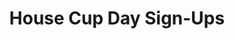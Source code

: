 ---
title: House Cup Day Sign-Ups
redirect_to: https://docs.google.com/spreadsheets/d/18ygZOU8sqswjCs0J-E2YyIOF2wv1W4hKLZDKPPYml5I/edit?usp=sharing
redirect_from: 
  - /HouseCupDaySignUps
  - /housecupdaysignups
---